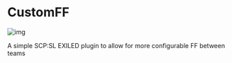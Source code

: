 # CustomFF
![img](https://img.shields.io/github/downloads/TemmieGamerGuy/CustomFF/total.svg)

 A simple SCP:SL EXILED plugin to allow for more configurable FF between teams
